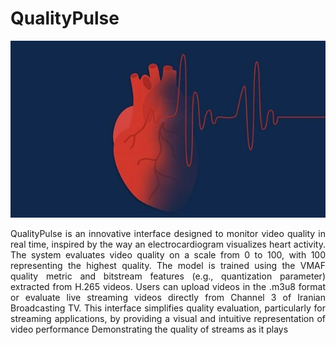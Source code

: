 # QualityPulse

<div align="center">
  <img src="src/public/QualityPulse.jpg" alt="Framework">
</div>
<p align="justify">
QualityPulse is an innovative interface designed to monitor video quality in real time, inspired by the way an electrocardiogram visualizes heart activity. The system evaluates video quality on a scale from 0 to 100, with 100 representing the highest quality.
The model is trained using the VMAF quality metric and bitstream features (e.g., quantization parameter) extracted from H.265 videos. Users can upload videos in the .m3u8 format or evaluate live streaming videos directly from Channel 3 of Iranian Broadcasting TV.
This interface simplifies quality evaluation, particularly for streaming applications, by providing a visual and intuitive representation of video performance
Demonstrating the quality of streams  as it plays 
<p>


